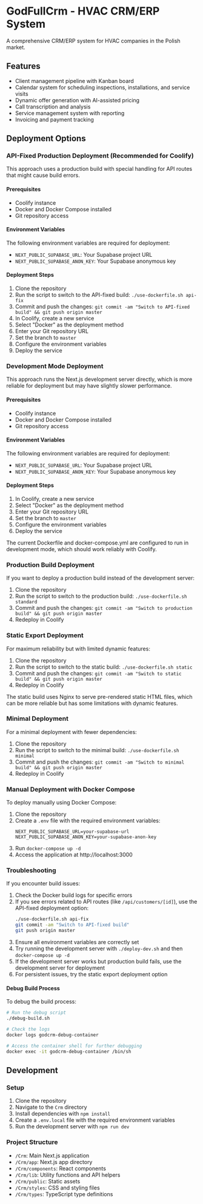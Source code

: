 # GodFullCrm - HVAC CRM/ERP System

A comprehensive CRM/ERP system for HVAC companies in the Polish market.

## Features

- Client management pipeline with Kanban board
- Calendar system for scheduling inspections, installations, and service visits
- Dynamic offer generation with AI-assisted pricing
- Call transcription and analysis
- Service management system with reporting
- Invoicing and payment tracking

## Deployment Options

### API-Fixed Production Deployment (Recommended for Coolify)

This approach uses a production build with special handling for API routes that might cause build errors.

#### Prerequisites

- Coolify instance
- Docker and Docker Compose installed
- Git repository access

#### Environment Variables

The following environment variables are required for deployment:

- `NEXT_PUBLIC_SUPABASE_URL`: Your Supabase project URL
- `NEXT_PUBLIC_SUPABASE_ANON_KEY`: Your Supabase anonymous key

#### Deployment Steps

1. Clone the repository
2. Run the script to switch to the API-fixed build: `./use-dockerfile.sh api-fix`
3. Commit and push the changes: `git commit -am "Switch to API-fixed build" && git push origin master`
4. In Coolify, create a new service
5. Select "Docker" as the deployment method
6. Enter your Git repository URL
7. Set the branch to `master`
8. Configure the environment variables
9. Deploy the service

### Development Mode Deployment

This approach runs the Next.js development server directly, which is more reliable for deployment but may have slightly slower performance.

#### Prerequisites

- Coolify instance
- Docker and Docker Compose installed
- Git repository access

#### Environment Variables

The following environment variables are required for deployment:

- `NEXT_PUBLIC_SUPABASE_URL`: Your Supabase project URL
- `NEXT_PUBLIC_SUPABASE_ANON_KEY`: Your Supabase anonymous key

#### Deployment Steps

1. In Coolify, create a new service
2. Select "Docker" as the deployment method
3. Enter your Git repository URL
4. Set the branch to `master`
5. Configure the environment variables
6. Deploy the service

The current Dockerfile and docker-compose.yml are configured to run in development mode, which should work reliably with Coolify.

### Production Build Deployment

If you want to deploy a production build instead of the development server:

1. Clone the repository
2. Run the script to switch to the production build: `./use-dockerfile.sh standard`
3. Commit and push the changes: `git commit -am "Switch to production build" && git push origin master`
4. Redeploy in Coolify

### Static Export Deployment

For maximum reliability but with limited dynamic features:

1. Clone the repository
2. Run the script to switch to the static build: `./use-dockerfile.sh static`
3. Commit and push the changes: `git commit -am "Switch to static build" && git push origin master`
4. Redeploy in Coolify

The static build uses Nginx to serve pre-rendered static HTML files, which can be more reliable but has some limitations with dynamic features.

### Minimal Deployment

For a minimal deployment with fewer dependencies:

1. Clone the repository
2. Run the script to switch to the minimal build: `./use-dockerfile.sh minimal`
3. Commit and push the changes: `git commit -am "Switch to minimal build" && git push origin master`
4. Redeploy in Coolify

### Manual Deployment with Docker Compose

To deploy manually using Docker Compose:

1. Clone the repository
2. Create a `.env` file with the required environment variables:
   ```
   NEXT_PUBLIC_SUPABASE_URL=your-supabase-url
   NEXT_PUBLIC_SUPABASE_ANON_KEY=your-supabase-anon-key
   ```
3. Run `docker-compose up -d`
4. Access the application at http://localhost:3000

### Troubleshooting

If you encounter build issues:

1. Check the Docker build logs for specific errors
2. If you see errors related to API routes (like `/api/customers/[id]`), use the API-fixed deployment option:
   ```bash
   ./use-dockerfile.sh api-fix
   git commit -am "Switch to API-fixed build"
   git push origin master
   ```
3. Ensure all environment variables are correctly set
4. Try running the development server with `./deploy-dev.sh` and then `docker-compose up -d`
5. If the development server works but production build fails, use the development server for deployment
6. For persistent issues, try the static export deployment option

#### Debug Build Process

To debug the build process:
```bash
# Run the debug script
./debug-build.sh

# Check the logs
docker logs godcrm-debug-container

# Access the container shell for further debugging
docker exec -it godcrm-debug-container /bin/sh
```

## Development

### Setup

1. Clone the repository
2. Navigate to the `Crm` directory
3. Install dependencies with `npm install`
4. Create a `.env.local` file with the required environment variables
5. Run the development server with `npm run dev`

### Project Structure

- `/Crm`: Main Next.js application
- `/Crm/app`: Next.js app directory
- `/Crm/components`: React components
- `/Crm/lib`: Utility functions and API helpers
- `/Crm/public`: Static assets
- `/Crm/styles`: CSS and styling files
- `/Crm/types`: TypeScript type definitions